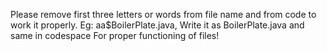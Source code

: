 Please remove first three letters or words from file name and from code to work it properly.
Eg: aa$BoilerPlate.java,
Write it as BoilerPlate.java and same in codespace
For proper functioning of files!
